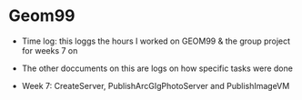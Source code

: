 # Geom99 

- Time log: this loggs the hours I worked on GEOM99 & the group project for weeks 7 on

- The other doccuments on this are logs on how specific tasks were done
- Week 7: CreateServer, PublishArcGIgPhotoServer and PublishImageVM
